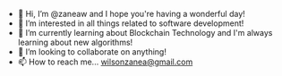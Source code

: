 - 👋 Hi, I’m @zaneaw and I hope you're having a wonderful day!
- 👀 I’m interested in all things related to software development!
- 🌱 I’m currently learning about Blockchain Technology and I'm always learning about new algorithms!
- 💞️ I’m looking to collaborate on anything!
- 📫 How to reach me... wilsonzanea@gmail.com

<!---
zaneaw/zaneaw is a ✨ special ✨ repository because its `README.md` (this file) appears on your GitHub profile.
You can click the Preview link to take a look at your changes.
--->
